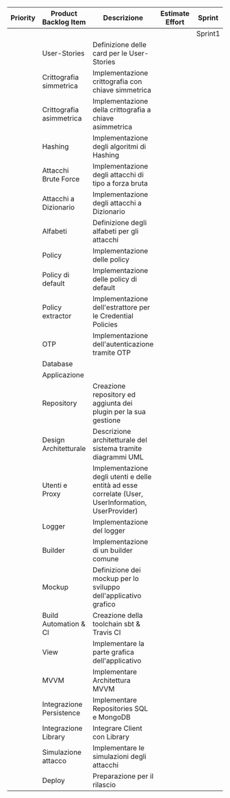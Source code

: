 | Priority | Product Backlog Item     | Descrizione                                                                                         | Estimate Effort | Sprint  |         |         |         |         |         |         |         |
|----------|--------------------------|-----------------------------------------------------------------------------------------------------|:---------------:|---------|---------|---------|---------|---------|---------|---------|---------|
|          |                          |                                                                                                     |                 | Sprint1 | Sprint2 | Sprint3 | Sprint4 | Sprint5 | Sprint6 | Sprint7 | Sprint8 |
|          | User-Stories             | Definizione delle card per le User-Stories                                                          |                 |         |         |         |         |         |         |         |         |
|          | Crittografia simmetrica  | Implementazione crittografia con chiave simmetrica                                                  |                 |         |         |         |         |         |         |         |         |
|          | Crittografia asimmetrica | Implementazione della crittografia a chiave asimmetrica                                             |                 |         |         |         |         |         |         |         |         |
|          | Hashing                  | Implementazione degli algoritmi di Hashing                                                          |                 |         |         |         |         |         |         |         |         |
|          | Attacchi Brute Force     | Implementazione degli attacchi di tipo a forza bruta                                                |                 |         |         |         |         |         |         |         |         |
|          | Attacchi a Dizionario    | Implementazione degli attacchi a Dizionario                                                         |                 |         |         |         |         |         |         |         |         |
|          | Alfabeti                 | Definizione degli alfabeti per gli attacchi                                                         |                 |         |         |         |         |         |         |         |         |
|          | Policy                   | Implementazione delle policy                                                                        |                 |         |         |         |         |         |         |         |         |
|          | Policy di default        | Implementazione delle policy di default                                                             |                 |         |         |         |         |         |         |         |         |
|          | Policy extractor         | Implementazione dell'estrattore per le Credential Policies                                          |                 |         |         |         |         |         |         |         |         |
|          | OTP                      | Implementazione dell'autenticazione tramite OTP                                                     |                 |         |         |         |         |         |         |         |         |
|          | Database                 |                                                                                                     |                 |         |         |         |         |         |         |         |         |
|          | Applicazione             |                                                                                                     |                 |         |         |         |         |         |         |         |         |
|          | Repository               | Creazione repository ed aggiunta dei plugin per la sua gestione                                     |                 |         |         |         |         |         |         |         |         |
|          | Design Architetturale    | Descrizione architetturale del sistema tramite diagrammi UML                                        |                 |         |         |         |         |         |         |         |         |
|          | Utenti e Proxy           | Implementazione degli utenti e delle entità ad esse correlate (User, UserInformation, UserProvider) |                 |         |         |         |         |         |         |         |         |
|          | Logger                   | Implementazione del logger                                                                          |                 |         |         |         |         |         |         |         |         |
|          | Builder                  | Implementazione di un builder comune                                                                |                 |         |         |         |         |         |         |         |         |
|          | Mockup                   | Definizione dei mockup per lo sviluppo dell'applicativo grafico                                     |                 |         |         |         |         |         |         |         |         |
|          | Build Automation & CI    | Creazione della toolchain sbt & Travis CI                                                           |                 |         |         |         |         |         |         |         |         |
|          | View                     | Implementare la parte grafica dell'applicativo                                                      |                 |         |         |         |         |         |         |         |         |
|          | MVVM                     | Implementare Architettura MVVM                                                                      |                 |         |         |         |         |         |         |         |         |
|          | Integrazione Persistence | Implementare Repositories SQL e MongoDB                                                             |                 |         |         |         |         |         |         |         |         |
|          | Integrazione Library     | Integrare Client con Library                                                                        |                 |         |         |         |         |         |         |         |         |
|          | Simulazione attacco      | Implementare le simulazioni degli attacchi                                                          |                 |         |         |         |         |         |         |         |         |
|          | Deploy                   | Preparazione per il rilascio                                                                        |                 |         |         |         |         |         |         |         |         |